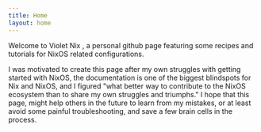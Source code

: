 ```yaml
---
title: Home
layout: home
---
```

Welcome to Violet Nix , a personal github page featuring some recipes and tutorials for NixOS related configurations.

I was motivated to create this page after my own struggles with getting started with NixOS, the documentation is one of the biggest blindspots for Nix and NixOS, and I figured "what better way to contribute to the NixOS ecosystem than to share my own struggles and triumphs." I hope that this page, might help others in the future to learn from my mistakes, or at least avoid some painful troubleshooting, and save a few brain cells in the process.

